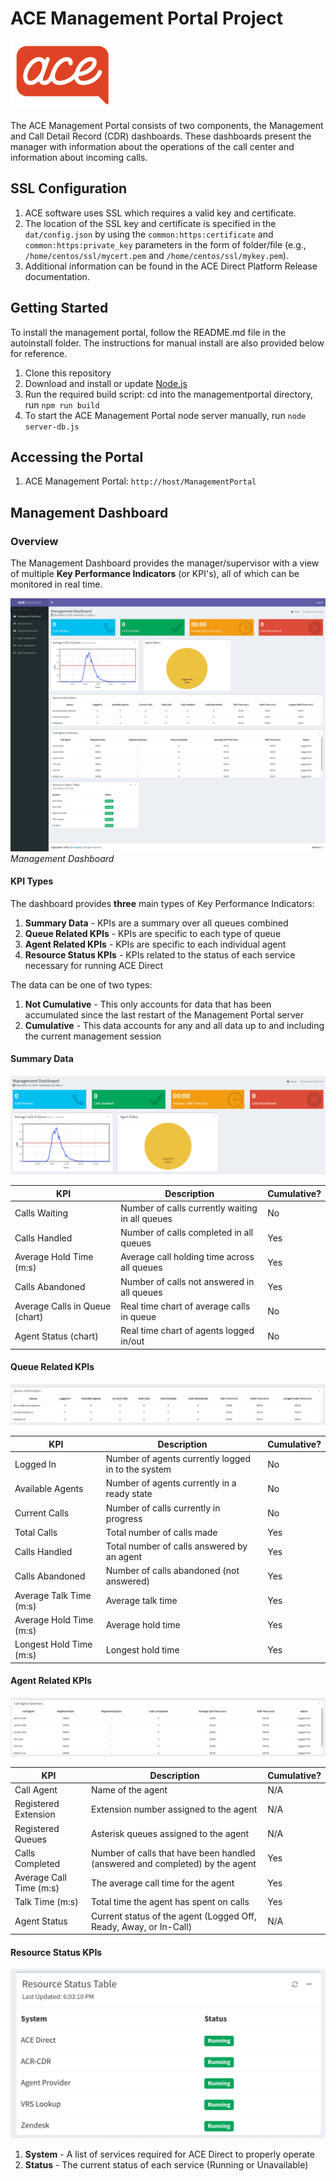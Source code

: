 # ACE Management Portal Project

![MANAGEMENTPORTAL](images/acesmall.png)

The ACE Management Portal consists of two components, the Management and Call Detail Record (CDR) dashboards. These dashboards present the manager with information about the operations of the call center and information about incoming calls.  

## SSL Configuration

1. ACE software uses SSL which requires a valid key and certificate.
1. The location of the SSL key and certificate is specified in the `dat/config.json` by using the `common:https:certificate` and `common:https:private_key` parameters in the form of folder/file (e.g., `/home/centos/ssl/mycert.pem` and `/home/centos/ssl/mykey.pem`).
1. Additional information can be found in the ACE Direct Platform Release documentation.

## Getting Started

To install the management portal, follow the README.md file in the autoinstall folder. The instructions for manual install are also provided below for reference.

1. Clone this repository
1. Download and install or update [Node.js](https://nodejs.org/en/)
1. Run the required build script: cd into the managementportal directory, run `npm run build`
1. To start the ACE Management Portal node server manually, run `node server-db.js`

## Accessing the Portal

1. ACE Management Portal: `http://host/ManagementPortal`

## Management Dashboard

### Overview

The Management Dashboard provides the manager/supervisor with a view of multiple **Key Performance Indicators** (or KPI's), all of which can be monitored in real time.

![MP](images/mp-dashboard.png)
*Management Dashboard*

#### KPI Types

The dashboard provides **three** main types of Key Performance Indicators:

1. **Summary Data** - KPIs are a summary over all queues combined
1. **Queue Related KPIs** - KPIs are specific to each type of queue
1. **Agent Related KPIs** - KPIs are specific to each individual agent
1. **Resource Status KPIs** - KPIs related to the status of each service necessary for running ACE Direct

The data can be one of two types:

1. **Not Cumulative** - This only accounts for data that has been accumulated since the last restart of the Management Portal server
1. **Cumulative** - This data accounts for any and all data up to and including the current management session

#### Summary Data

![MP](images/mp-dashboard-summary.png)

| KPI                             | Description                                          | Cumulative?    |
|------------------------          |----------------------------------------------------  |------------  |
| Calls Waiting                    | Number of calls currently waiting in all queues       | No          |
| Calls Handled                    | Number of calls completed in all queues              | Yes           |
| Average Hold Time (m:s)           | Average call holding time across all queues          | Yes           |
| Calls Abandoned                  | Number of calls not answered in all queues           | Yes          |
| Average Calls in Queue (chart)    | Real time chart of average calls in queue           | No          |
| Agent Status (chart)            | Real time chart of agents logged in/out               | No          |

#### Queue Related KPIs

![MP](images/queue-related-kpi.png)

| KPI                       | Description                                          | Cumulative?   |
|-------------------------  |----------------------------------------------------  |-------------  |
| Logged In                 | Number of agents currently logged in to the system   | No            |
| Available Agents          | Number of agents currently in a ready state            | No            |
| Current Calls             | Number of calls currently in progress                | No            |
| Total Calls               | Total number of calls made                           | Yes           |
| Calls Handled             | Total number of calls answered by an agent            | Yes           |
| Calls Abandoned           | Number of calls abandoned (not answered)              | Yes            |
| Average Talk Time (m:s)   | Average talk time                                      | Yes           |
| Average Hold Time (m:s)   | Average hold time                                      | Yes           |
| Longest Hold Time (m:s)   | Longest hold time                                    | Yes           |

#### Agent Related KPIs

![MP](images/agent-related-kpi.png)

| KPI                       | Description                                                                    | Cumulative?   |
|-------------------------  |------------------------------------------------------------------------------  |-------------  |
| Call Agent                | Name of the agent                                                              | N/A           |
| Registered Extension      | Extension number assigned to the agent                                         | N/A           |
| Registered Queues         | Asterisk queues assigned to the agent                                         | N/A           |
| Calls Completed           | Number of calls that have been handled (answered and completed) by the agent   | Yes           |
| Average Call Time (m:s)   | The average call time for the agent                                           | Yes           |
| Talk Time (m:s)           | Total time the agent has spent on calls                                        | Yes           |
| Agent Status              | Current status of the agent (Logged Off, Ready, Away, or In-Call)              | N/A            |

#### Resource Status KPIs

![MP](images/resource-status-kpi.png)

1. **System** - A list of services required for ACE Direct to properly operate
2. **Status** - The current status of each service (Running or Unavailable)

